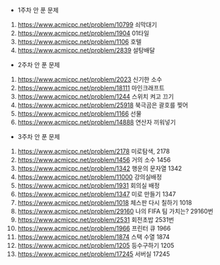 - 1주차 안 푼 문제
1. https://www.acmicpc.net/problem/10799 쇠막대기
2. https://www.acmicpc.net/problem/1904 01타일
3. https://www.acmicpc.net/problem/1106 호텔
4. https://www.acmicpc.net/problem/2839 설탕배달 

- 2주차 안 푼 문제
1. https://www.acmicpc.net/problem/2023 신기한 소수
2. https://www.acmicpc.net/problem/18111 마인크래프트 
3. https://www.acmicpc.net/problem/1244 스위치 켜고 끄기 
4. https://www.acmicpc.net/problem/25918 북극곰은 괄호를 찢어
5. https://www.acmicpc.net/problem/1166 선물 
6. https://www.acmicpc.net/problem/14888 연산자 끼워넣기 

- 3주차 안 푼 문제
1. https://www.acmicpc.net/problem/2178 미로탐색, 2178
2. https://www.acmicpc.net/problem/1456 거의 소수 1456
3. https://www.acmicpc.net/problem/1342 행운의 문자열 1342
4. https://www.acmicpc.net/problem/11000 강의실배정
5. https://www.acmicpc.net/problem/1931 회의실 배정 
6. https://www.acmicpc.net/problem/1347 미로 만들기 1347
7. https://www.acmicpc.net/problem/1018 체스판 다시 칠하기 1018
8. https://www.acmicpc.net/problem/29160 나의 FIFA 팀 가치는? 29160번
9. https://www.acmicpc.net/problem/2531 회전초밥 2531번
10. https://www.acmicpc.net/problem/1966 프린터 큐 1966
11. https://www.acmicpc.net/problem/1874 스택 수열 1874
12. https://www.acmicpc.net/problem/1205 등수구하기 1205
13. https://www.acmicpc.net/problem/17245 서버실 17245

